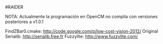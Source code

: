 #RAIDER 

NOTA: Actualmente la programación en OpenCM no compila con versiones posteriores a v1.0.1

FindZBar0.cmake: http://code.google.com/p/low-cost-vision-2012/
Original Serialib: http://serialib.free.fr
Fuzzylite: http://www.fuzzylite.com/
